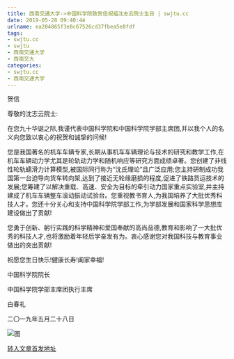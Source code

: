 ```yaml
---
title: 西南交通大学->中国科学院致贺信祝福沈志云院士生日 | swjtu.cc
date: 2019-05-28 09:40:44
urlname: ea204865f3e8c67526cd37fbea5e8fdf
tags: 
- swjtu.cc
- swjtu
- 西南交通大学
- 西南交大
categories:
- swjtu.cc
- 西南交通大学
---
```



贺信

尊敬的沈志云院士:

在您九十华诞之际,我谨代表中国科学院和中国科学院学部主席团,并以我个人的名义向您致以衷心的祝贺和诚挚的问候!

您是我国著名的机车车辆专家,长期从事机车车辆理论与技术的研究和教学工作,在机车车辆动力学尤其是轮轨动力学和随机响应等研究方面成绩卓著。您创建了非线性轮轨蠕滑力计算模型,被国际同行称为“沈氏理论”且广泛应用;您主持研制成功我国第一台迫导向货车转向架,达到了接近无轮缘磨损的程度,促进了铁路货运技术的发展;您筹建了以解决重载、高速、安全为目标的牵引动力国家重点实验室,并主持建成了机车车辆整车滚动振动试验台。您重视教书育人,为我国培养了大批优秀科技人才。您还十分关心和支持中国科学院学部工作,为学部发展和国家科学思想库建设做出了贡献!

您勇于创新、躬行实践的科学精神和爱国奉献的高尚品德,教育和影响了一大批优秀的科技人才,也将激励着年轻后学奋发有为。衷心感谢您对我国科技与教育事业做出的突出贡献!

祝愿您生日快乐!健康长寿!阖家幸福!

中国科学院院长

中国科学院学部主席团执行主席

白春礼

二〇一九年五月二十八日



![图](https://news.swjtu.edu.cn/upload/201905/28/201905280855199829.jpg)

[转入文章首发地址](https://news.swjtu.edu.cn/shownews-18441.shtml)